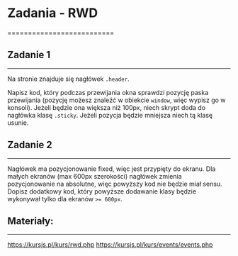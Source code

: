 # Zadania - RWD
==========================


## Zadanie 1
--------------------------
Na stronie znajduje się nagłówek `.header`.

Napisz kod, który podczas przewijania okna sprawdzi pozycję paska przewijania (pozycję możesz znaleźć w obiekcie `window`, więc wypisz go w konsoli). Jeżeli będzie ona większa niż 100px, niech skrypt doda do nagłówka klasę `.sticky`. Jeżeli pozycja będzie mniejsza niech tą klasę usunie.


## Zadanie 2
--------------------------
Nagłówek ma pozycjonowanie fixed, więc jest przypięty do ekranu. Dla małych ekranów (max 600px szerokości) nagłówek zmienia pozycjonowanie na absolutne, więc powyższy kod nie będzie miał sensu. Dopisz dodatkowy kod, który powyższe dodawanie klasy będzie wykonywał tylko dla ekranów `>= 600px`.


## Materiały:
--------------------------
https://kursjs.pl/kurs/rwd.php
https://kursjs.pl/kurs/events/events.php
